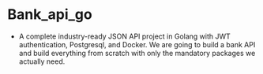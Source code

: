 # Bank_api_go

- A complete industry-ready JSON API project in Golang with JWT authentication, Postgresql, and Docker. We are going to build a bank API and build everything from scratch with only the mandatory packages we actually need.
